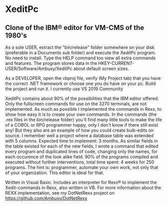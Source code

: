 # XeditPc
Clone of the IBM® editor for VM-CMS of the 1980's
--------------------------------------------------


As a sole USER, extract the "bin/release" folder somewhere on your disk (preferable in a Documents sub folder) and execute the XeditPc program. No need to install. Type the HELP command too view all extra commands and features. The program stores data in the HKEY-CURRENT-USER/Software/Ambusy/XeditPc about default screen sizes.


As a DEVELOPER, open the vbproj file, verify (My Project tab) that you have the correct .NET framework or choose one you do have on your pc. Build the project and run it. I currently use VS 2019 Community


XeditPc contains about 90% of the possibilities that the IBM editor offered. Only the fullscreen commands for use on the 3270 terminals, are not implemented. As much as possible I implemented the commands in Rexx, to show how easy it is to create your own commands. In the commands (the .rex files in the bin/release folder) you'll find many little tools to make the life of a COBOL or RPG programmer happy, only I don't know if there still exist any! But they also are an example of how you could create bulk-edits on source. I remember well a project where a database table was extended with 5 columns. Expected time to implement: 3 months. As similar fields in the table existed for each of the new fields, I wrote a command that edited every program and duplicated lines of code, changing only the names, for each occurence of the look alike field. 90% of the programs compiled and executed without further interventions, total time spent: 4 weeks for 250 programs. The hint is: programmer, automate your own work, not only that of your organization. This editor is ideal for that.

Written in Visual Basic. Includes an interpreter for Rexx® to implement the Xedit-commands in Rexx, also written in VB. For more information about the REXX implementation, see my DotNetRexx project on https://github.com/Ambusy/DotNetRexx

